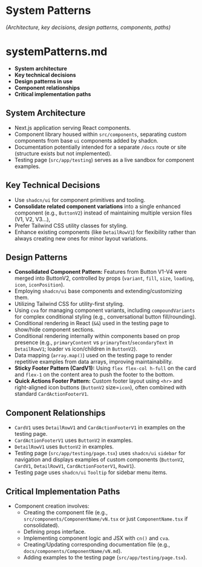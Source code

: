 # System Patterns

*(Architecture, key decisions, design patterns, components, paths)*

# systemPatterns.md

- **System architecture**
- **Key technical decisions**
- **Design patterns in use**
- **Component relationships**
- **Critical implementation paths**

## System Architecture
- Next.js application serving React components.
- Component library housed within `src/components`, separating custom components from base `ui` components added by shadcn.
- Documentation potentially intended for a separate `/docs` route or site (structure exists but not implemented).
- Testing page (`src/app/testing`) serves as a live sandbox for component examples.

## Key Technical Decisions
- Use `shadcn/ui` for component primitives and tooling.
- **Consolidate related component variations** into a single enhanced component (e.g., `ButtonV2`) instead of maintaining multiple version files (V1, V2, V3...),
- Prefer Tailwind CSS utility classes for styling.
- Enhance existing components (like `DetailRowV1`) for flexibility rather than always creating new ones for minor layout variations.

## Design Patterns
- **Consolidated Component Pattern:** Features from Button V1-V4 were merged into ButtonV2, controlled by props (`variant`, `fill`, `size`, `loading`, `icon`, `iconPosition`).
- Employing `shadcn/ui` base components and extending/customizing them.
- Utilizing Tailwind CSS for utility-first styling.
- Using `cva` for managing component variants, including `compoundVariants` for complex conditional styling (e.g., conversational button fill/rounding).
- Conditional rendering in React (`&&`) used in the testing page to show/hide component sections.
- Conditional rendering internally within components based on prop presence (e.g., `primaryContent` vs `primaryText`/`secondaryText` in `DetailRowV1`; loader vs icon/children in `ButtonV2`).
- Data mapping (`array.map()`) used on the testing page to render repetitive examples from data arrays, improving maintainability.
- **Sticky Footer Pattern (CardV1):** Using `flex flex-col h-full` on the card and `flex-1` on the content area to push the footer to the bottom.
- **Quick Actions Footer Pattern:** Custom footer layout using `<hr>` and right-aligned icon buttons (`ButtonV2` size=`icon`), often combined with standard `CardActionFooterV1`.

## Component Relationships
- `CardV1` uses `DetailRowV1` and `CardActionFooterV1` in examples on the testing page.
- `CardActionFooterV1` uses `ButtonV2` in examples.
- `DetailRowV1` uses `ButtonV2` in examples.
- Testing page (`src/app/testing/page.tsx`) uses `shadcn/ui` `sidebar` for navigation and displays examples of custom components (`ButtonV2`, `CardV1`, `DetailRowV1`, `CardActionFooterV1`, `RowV1`).
- Testing page uses `shadcn/ui` `Tooltip` for sidebar menu items.

## Critical Implementation Paths
- Component creation involves:
    - Creating the component file (e.g., `src/components/ComponentName/vN.tsx` or just `ComponentName.tsx` if consolidated).
    - Defining props interface.
    - Implementing component logic and JSX with `cn()` and `cva`.
    - Creating/Updating corresponding documentation file (e.g., `docs/components/ComponentName/vN.md`).
    - Adding examples to the testing page (`src/app/testing/page.tsx`).